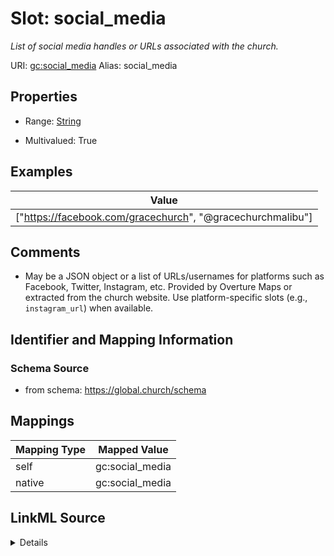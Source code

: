 

# Slot: social_media 


_List of social media handles or URLs associated with the church._





URI: [gc:social_media](https://global.church/schema/social_media)
Alias: social_media

<!-- no inheritance hierarchy -->








## Properties

* Range: [String](String.md)

* Multivalued: True






## Examples

| Value |
| --- |
| ["https://facebook.com/gracechurch", "@gracechurchmalibu"] |

## Comments

* May be a JSON object or a list of URLs/usernames for platforms such as Facebook, Twitter, Instagram, etc.
Provided by Overture Maps or extracted from the church website.
Use platform-specific slots (e.g., `instagram_url`) when available.


## Identifier and Mapping Information







### Schema Source


* from schema: https://global.church/schema




## Mappings

| Mapping Type | Mapped Value |
| ---  | ---  |
| self | gc:social_media |
| native | gc:social_media |




## LinkML Source

<details>
```yaml
name: social_media
description: List of social media handles or URLs associated with the church.
comments:
- 'May be a JSON object or a list of URLs/usernames for platforms such as Facebook,
  Twitter, Instagram, etc.

  Provided by Overture Maps or extracted from the church website.

  Use platform-specific slots (e.g., `instagram_url`) when available.

  '
examples:
- value: '["https://facebook.com/gracechurch", "@gracechurchmalibu"]'
  description: Facebook URL and Twitter handle as a JSON array string.
in_subset:
- public
- overture
- enrichment
from_schema: https://global.church/schema
rank: 1000
alias: social_media
range: string
multivalued: true

```
</details>